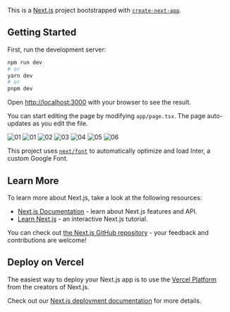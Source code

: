 This is a [Next.js](https://nextjs.org/) project bootstrapped with [`create-next-app`](https://github.com/vercel/next.js/tree/canary/packages/create-next-app).

## Getting Started

First, run the development server:

```bash
npm run dev
# or
yarn dev
# or
pnpm dev
```

Open [http://localhost:3000](http://localhost:3000) with your browser to see the result.

You can start editing the page by modifying `app/page.tsx`. The page auto-updates as you edit the file.

![01](https://github.com/Sachintha-Samarathunga/thread.app/assets/98406068/c9d9ed71-959d-4466-a73d-322d7c7a804a)
![01](https://github.com/Sachintha-Samarathunga/thread.app/assets/98406068/b3354ad4-a5c6-4dd1-8ee2-8c8104890a0b)
![02](https://github.com/Sachintha-Samarathunga/thread.app/assets/98406068/10b6782e-381f-439d-88c0-8b4b88866676)
![03](https://github.com/Sachintha-Samarathunga/thread.app/assets/98406068/e2f475f3-2124-4e26-97e0-df4b8eeeed8b)
![04](https://github.com/Sachintha-Samarathunga/thread.app/assets/98406068/0c2ecda8-36c0-432c-8d13-10d16d29d2fa)
![05](https://github.com/Sachintha-Samarathunga/thread.app/assets/98406068/cf51356f-c584-4105-8d37-a024557ba57c)
![06](https://github.com/Sachintha-Samarathunga/thread.app/assets/98406068/506f8f89-bde0-49d1-8ab4-361b8b913053)

This project uses [`next/font`](https://nextjs.org/docs/basic-features/font-optimization) to automatically optimize and load Inter, a custom Google Font.

## Learn More

To learn more about Next.js, take a look at the following resources:

- [Next.js Documentation](https://nextjs.org/docs) - learn about Next.js features and API.
- [Learn Next.js](https://nextjs.org/learn) - an interactive Next.js tutorial.

You can check out [the Next.js GitHub repository](https://github.com/vercel/next.js/) - your feedback and contributions are welcome!

## Deploy on Vercel

The easiest way to deploy your Next.js app is to use the [Vercel Platform](https://vercel.com/new?utm_medium=default-template&filter=next.js&utm_source=create-next-app&utm_campaign=create-next-app-readme) from the creators of Next.js.

Check out our [Next.js deployment documentation](https://nextjs.org/docs/deployment) for more details.
